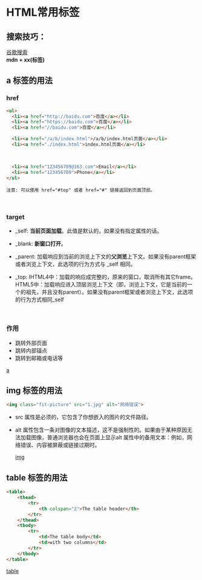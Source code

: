 # HTML常用标签

## 搜索技巧：
[谷歌搜索](https://www.google.com/)<br>
**mdn + xx(标签)**
## a 标签的用法

### href

```html
<ul>
  <li><a href="http://baidu.com">百度</a></li>
  <li><a href="https://baidu.com">百度</a></li>
  <li><a href="//baidu.com">百度</a></li>
  
  <li><a href="/a/b/index.html">/a/b/index.html页面</a></li>
  <li><a href="./index.html">index.html页面</a></li>
  
  
  
  <li><a href="123456789@163.com">Email</a></li>
  <li><a href="123456789">Phone</a></li>
</ul>
```

```
注意: 可以使用 href="#top" 或者 href="#" 链接返回到页面顶部。
```

<br/>

### target

- _self: **当前页面加载**。此值是默认的，如果没有指定属性的话。
- _blank: **新窗口打开**。
- _parent: 加载响应到当前的浏览上下文的**父浏览**上下文。如果没有parent框架或者浏览上下文，此选项的行为方式与 _self 相同。
- _top: IHTML4中：加载的响应成完整的，原来的窗口，取消所有其它frame。 HTML5中：加载响应进入顶层浏览上下文（即，浏览上下文，它是当前的一个的祖先，并且没有parent）。如果没有parent框架或者浏览上下文，此选项的行为方式相同_self

  <br/>

### 作用

- 跳转外部页面
- 跳转内部锚点
- 跳转到邮箱或电话等

[a](https://developer.mozilla.org/zh-CN/docs/Web/HTML/Element/a)

## img 标签的用法

```html
<img class="fit-picture" src="1.jpg" alt="网络错误">
```

- src 属性是必须的，它包含了你想嵌入的图片的文件路径。
- alt 属性包含一条对图像的文本描述，这不是强制性的。如果由于某种原因无法加载图像，普通浏览器也会在页面上显示alt 属性中的备用文本：例如，网络错误、内容被屏蔽或链接过期时。

  [img](https://developer.mozilla.org/zh-CN/docs/Web/HTML/Element/img)

## table 标签的用法

```html
<table>
    <thead>
        <tr>
            <th colspan="2">The table header</th>
        </tr>
    </thead>
    <tbody>
        <tr>
            <td>The table body</td>
            <td>with two columns</td>
        </tr>
    </tbody>
</table>
```

[table](https://developer.mozilla.org/zh-CN/docs/Web/HTML/Element/table)

